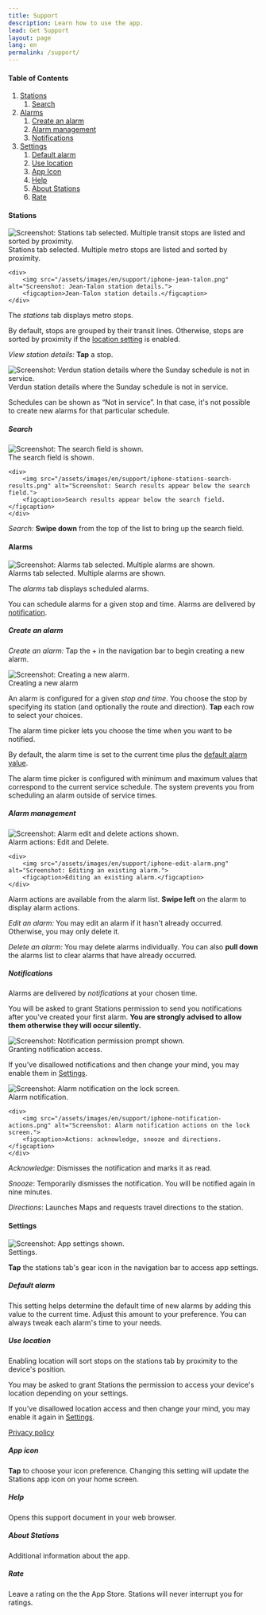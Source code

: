 ```yaml
---
title: Support
description: Learn how to use the app.
lead: Get Support
layout: page
lang: en
permalink: /support/
---
```


<h4>Table of Contents</h4>

<ol id="support-table-of-contents" class="table-of-contents">
    <li>
        <a href="#support-stations">Stations</a>
        <ol>
            <li><a href="#support-stations-search">Search</a></li>
        </ol>
    </li>
    <li>
        <a href="#support-alarms">Alarms</a>
        <ol>
            <li><a href="#support-alarms-create">Create an alarm</a></li>
            <li><a href="#support-alarms-mgmt">Alarm management</a></li>
            <li><a href="#support-alarms-notifications">Notifications</a></li>
        </ol>
    </li>
    <li>
        <a href="#support-settings">Settings</a>
        <ol>
            <li><a href="#support-settings-default-alarm">Default alarm</a></li>
            <li><a href="#support-settings-location">Use location</a></li>
            <li><a href="#support-settings-icon">App Icon</a></li>
            <li><a href="#support-settings-help">Help</a></li>
            <li><a href="#support-settings-about">About Stations</a></li>
            <li><a href="#support-settings-rate">Rate</a></li>
        </ol>
    </li>
</ol>

<h4 id="support-stations">Stations</h4>

<div class="support-screenshots">
    <div>
        <img src="/assets/images/en/support/iphone-stations.png" alt="Screenshot: Stations tab selected. Multiple transit stops are listed and sorted by proximity.">
        <figcaption>Stations tab selected. Multiple metro stops are listed and sorted by proximity.</figcaption>
    </div>
    
    <div>
        <img src="/assets/images/en/support/iphone-jean-talon.png" alt="Screenshot: Jean-Talon station details.">
        <figcaption>Jean-Talon station details.</figcaption>
    </div>
</div>

<p>The <em>stations</em> tab displays metro stops.</p>

<p>By default, stops are grouped by their transit lines. Otherwise, stops are sorted by proximity if the <a href="#support-settings-location">location setting</a> is enabled.</p>

<p><em>View station details:</em> <strong>Tap</strong> a stop.</p>

<div class="support-screenshots">
    <div>
        <img src="/assets/images/en/support/iphone-not-in-service.png" alt="Screenshot: Verdun station details where the Sunday schedule is not in service.">
        <figcaption>Verdun station details where the Sunday schedule is not in service.</figcaption>
    </div>
</div>

<p>Schedules can be shown as “Not in service”. In that case, it's not possible to create new alarms for that particular schedule.</p>

<h5 id="support-stations-search">Search</h5>

<div class="support-screenshots">
    <div>
        <img src="/assets/images/en/support/iphone-stations-search.png" alt="Screenshot: The search field is shown.">
        <figcaption>The search field is shown.</figcaption>
    </div>
    
    <div>
        <img src="/assets/images/en/support/iphone-stations-search-results.png" alt="Screenshot: Search results appear below the search field.">
        <figcaption>Search results appear below the search field.</figcaption>
    </div>
</div>

<p><em>Search:</em> <strong>Swipe down</strong> from the top of the list to bring up the search field.</p>

<h4 id="support-alarms">Alarms</h4>

<div class="support-screenshots">
    <div>
        <img src="/assets/images/en/support/iphone-alarms.png" alt="Screenshot: Alarms tab selected. Multiple alarms are shown.">
        <figcaption>Alarms tab selected. Multiple alarms are shown.</figcaption>
    </div>
</div>

<p>The <em>alarms</em> tab displays scheduled alarms.</p>

<p>You can schedule alarms for a given stop and time. Alarms are delivered by <a href="#support-alarms-notifications">notification</a>.</p>

<h5 id="support-alarms-create">Create an alarm</h5>

<p><em>Create an alarm:</em> Tap the + in the navigation bar to begin creating a new alarm.</p>

<div class="support-screenshots">
    <div>
        <img src="/assets/images/en/support/iphone-new-alarm.png" alt="Screenshot: Creating a new alarm.">
        <figcaption>Creating a new alarm</figcaption>
    </div>
</div>

<p>An alarm is configured for a given <em>stop and time</em>. You choose the stop by specifying its station (and optionally the route and direction). <strong>Tap</strong> each row to select your choices.</p>

<p>The alarm time picker lets you choose the time when you want to be notified.</p>

<p>By default, the alarm time is set to the current time plus the <a href="#support-settings-default-alarm">default alarm value</a>.</p>

<p>The alarm time picker is configured with minimum and maximum values that correspond to the current service schedule. The system prevents you from scheduling an alarm outside of service times.</p>

<h5 id="support-alarms-mgmt">Alarm management</h5>

<div class="support-screenshots">
    <div>
        <img src="/assets/images/en/support/iphone-alarm-swipe-actions.png" alt="Screenshot: Alarm edit and delete actions shown.">
        <figcaption>Alarm actions: Edit and Delete.</figcaption>
    </div>
    
    <div>
        <img src="/assets/images/en/support/iphone-edit-alarm.png" alt="Screenshot: Editing an existing alarm.">
        <figcaption>Editing an existing alarm.</figcaption>
    </div>
</div>

<p>Alarm actions are available from the alarm list. <strong>Swipe left</strong> on the alarm to display alarm actions.</p>

<p><em>Edit an alarm:</em> You may edit an alarm if it hasn't already occurred. Otherwise, you may only delete it.</p>

<p><em>Delete an alarm:</em> You may delete alarms individually. You can also <strong>pull down</strong> the alarms list to clear alarms that have already occurred.</p>

<h5 id="support-alarms-notifications">Notifications</h5>

<p>Alarms are delivered by <em>notifications</em> at your chosen time.</p>
            
<p>You will be asked to grant Stations permission to send you notifications after you've created your first alarm. <strong>You are strongly advised to allow them otherwise they will occur silently.</strong></p>

<div class="support-screenshots">
    <div>
        <img src="/assets/images/en/support/iphone-grant-notifications.png" alt="Screenshot: Notification permission prompt shown.">
        <figcaption>Granting notification access.</figcaption>
    </div>
</div>

<p>If you've disallowed notifications and then change your mind, you may enable them in <a href="https://support.apple.com/en-ca/guide/iphone/iph7c3d96bab/14.0/ios/14.0#iph4c8fd74f5">Settings</a>.</p>

<div class="support-screenshots">
    <div>
        <img src="/assets/images/en/support/iphone-notification.png" alt="Screenshot: Alarm notification on the lock screen.">
        <figcaption>Alarm notification.</figcaption>
    </div>
    
    <div>
        <img src="/assets/images/en/support/iphone-notification-actions.png" alt="Screenshot: Alarm notification actions on the lock screen.">
        <figcaption>Actions: acknowledge, snooze and directions.</figcaption>
    </div>
</div>

<p><em>Acknowledge</em>: Dismisses the notification and marks it as read.</p>

<p><em>Snooze</em>: Temporarily dismisses the notification. You will be notified again in nine minutes.</p>

<p><em>Directions</em>: Launches Maps and requests travel directions to the station.</p>

<h4 id="support-settings">Settings</h4>

<div class="support-screenshots">
    <div>
        <img src="/assets/images/en/support/iphone-settings.png" alt="Screenshot: App settings shown.">
        <figcaption>Settings.</figcaption>
    </div>
</div>

<p><strong>Tap</strong> the stations tab's gear icon in the navigation bar to access app settings.</p>

<h5 id="support-settings-default-alarm">Default alarm</h5>

<p>This setting helps determine the default time of new alarms by adding this value to the current time. Adjust this amount to your preference. You can always tweak each alarm's time to your needs.</p>

<h5 id="support-settings-location">Use location</h5>

<p>Enabling location will sort stops on the stations tab by proximity to the device's position.</p>

<p>You may be asked to grant Stations the permission to access your device's location depending on your settings.</p>

<p>If you've disallowed location access and then change your mind, you may enable it again in <a href="https://support.apple.com/en-ca/guide/iphone/iph3dd5f9be/14.0/ios/14.0#iph1572fd041">Settings</a>.</p>

<p><a href="/privacy">Privacy policy</a></p>

<h5 id="support-settings-icon">App icon</h5>

<p><strong>Tap</strong> to choose your icon preference. Changing this setting will update the Stations app icon on your home screen.</p>

<h5 id="support-settings-help">Help</h5>

<p>Opens this support document in your web browser.</p>

<h5 id="support-settings-about">About Stations</h5>

<p>Additional information about the app.</p>

<h5 id="support-settings-rate">Rate</h5>

<p>Leave a rating on the the App Store. Stations will never interrupt you for ratings.</p>
